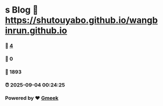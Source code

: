 # s Blog :link: https://shutouyabo.github.io/wangbinrun.github.io 
### :page_facing_up: [4](https://shutouyabo.github.io/wangbinrun.github.io/tag.html) 
### :speech_balloon: 0 
### :hibiscus: 1893 
### :alarm_clock: 2025-09-04 00:24:25 
### Powered by :heart: [Gmeek](https://github.com/Meekdai/Gmeek)
